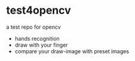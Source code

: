 # test4opencv

a test repo for opencv

- hands recognition
- draw with your finger
- compare your draw-image with preset images
